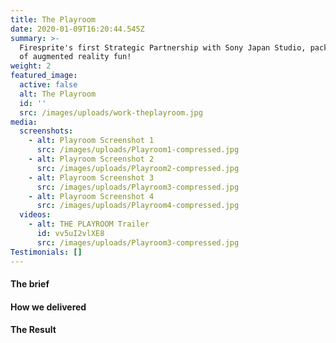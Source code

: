 ```yaml
---
title: The Playroom
date: 2020-01-09T16:20:44.545Z
summary: >-
  Firesprite's first Strategic Partnership with Sony Japan Studio, packed full
  of augmented reality fun!
weight: 2
featured_image:
  active: false
  alt: The Playroom
  id: ''
  src: /images/uploads/work-theplayroom.jpg
media:
  screenshots:
    - alt: Playroom Screenshot 1
      src: /images/uploads/Playroom1-compressed.jpg
    - alt: Playroom Screenshot 2
      src: /images/uploads/Playroom2-compressed.jpg
    - alt: Playroom Screenshot 3
      src: /images/uploads/Playroom3-compressed.jpg
    - alt: Playroom Screenshot 4
      src: /images/uploads/Playroom4-compressed.jpg
  videos:
    - alt: THE PLAYROOM Trailer
      id: vv5uI2vlXE8
      src: /images/uploads/Playroom3-compressed.jpg
Testimonials: []
---
```

#### The brief



#### How we delivered



#### The Result
